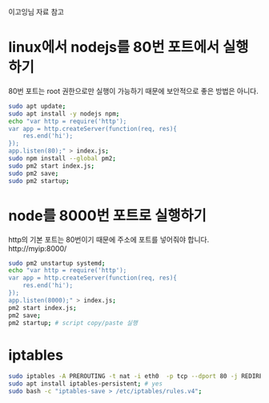 이고잉님 자료 참고 

# linux에서 nodejs를 80번 포트에서 실행하기 
80번 포트는 root 권한으로만 실행이 가능하기 때문에 보안적으로 좋은 방법은 아니다.
```bash 
sudo apt update;
sudo apt install -y nodejs npm; 
echo "var http = require('http');
var app = http.createServer(function(req, res){
	res.end('hi');
});
app.listen(80);" > index.js;
sudo npm install --global pm2; 
sudo pm2 start index.js;
sudo pm2 save;
sudo pm2 startup;
```
# node를 8000번 포트로 실행하기
http의 기본 포트는 80번이기 때문에 주소에 포트를 넣어줘야 합니다. http://myip:8000/
```bash 
sudo pm2 unstartup systemd;
echo "var http = require('http');
var app = http.createServer(function(req, res){
	res.end('hi');
});
app.listen(8000);" > index.js;
pm2 start index.js;
pm2 save;
pm2 startup; # script copy/paste 실행
```

# iptables
```bash 
sudo iptables -A PREROUTING -t nat -i eth0 	-p tcp --dport 80 -j REDIRECT --to-port 8000; //제일 먼저 해줘야함
sudo apt install iptables-persistent; # yes
sudo bash -c "iptables-save > /etc/iptables/rules.v4";

